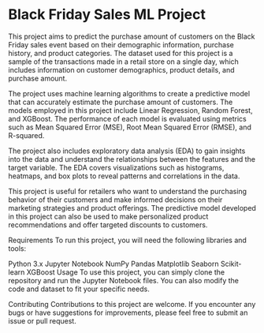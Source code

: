 # Black Friday Sales ML Project

This project aims to predict the purchase amount of customers on the Black Friday sales event based on their demographic information, purchase history, and product categories. The dataset used for this project is a sample of the transactions made in a retail store on a single day, which includes information on customer demographics, product details, and purchase amount.

The project uses machine learning algorithms to create a predictive model that can accurately estimate the purchase amount of customers. The models employed in this project include Linear Regression, Random Forest, and XGBoost. The performance of each model is evaluated using metrics such as Mean Squared Error (MSE), Root Mean Squared Error (RMSE), and R-squared.

The project also includes exploratory data analysis (EDA) to gain insights into the data and understand the relationships between the features and the target variable. The EDA covers visualizations such as histograms, heatmaps, and box plots to reveal patterns and correlations in the data.

This project is useful for retailers who want to understand the purchasing behavior of their customers and make informed decisions on their marketing strategies and product offerings. The predictive model developed in this project can also be used to make personalized product recommendations and offer targeted discounts to customers.

Requirements
To run this project, you will need the following libraries and tools:

Python 3.x
Jupyter Notebook
NumPy
Pandas
Matplotlib
Seaborn
Scikit-learn
XGBoost
Usage
To use this project, you can simply clone the repository and run the Jupyter Notebook files. You can also modify the code and dataset to fit your specific needs.

Contributing
Contributions to this project are welcome. If you encounter any bugs or have suggestions for improvements, please feel free to submit an issue or pull request.
